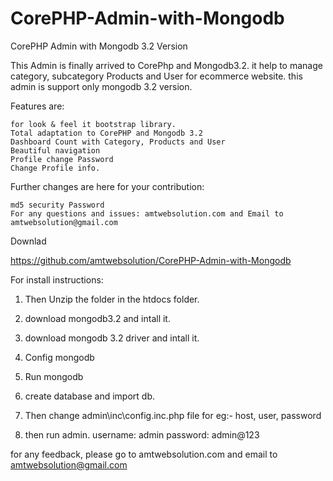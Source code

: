 # CorePHP-Admin-with-Mongodb
CorePHP Admin with Mongodb 3.2 Version

This Admin is finally arrived to CorePhp and Mongodb3.2. it help to manage category, subcategory Products and User for ecommerce website. this admin is support only mongodb 3.2 version.

Features are:

    for look & feel it bootstrap library.
    Total adaptation to CorePHP and Mongodb 3.2
    Dashboard Count with Category, Products and User
    Beautiful navigation
    Profile change Password
    Change Profile info.
    

Further changes are here for your contribution:

    md5 security Password
    For any questions and issues: amtwebsolution.com and Email to amtwebsolution@gmail.com

Downlad

https://github.com/amtwebsolution/CorePHP-Admin-with-Mongodb

For install instructions:

   1. Then Unzip the folder in the htdocs folder.
  
   2. download mongodb3.2 and intall it.
   
   3. download mongodb 3.2 driver and intall it.
   
   4. Config mongodb
   
   5. Run mongodb
   
   6. create database and import db.
   
   7. Then change admin\inc\config.inc.php file for eg:- host, user, password
   
   8. then run admin. username: admin password: admin@123
   
   for any feedback, please go to amtwebsolution.com and email to amtwebsolution@gmail.com
  

